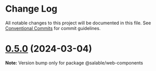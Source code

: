 # Change Log

All notable changes to this project will be documented in this file.
See [Conventional Commits](https://conventionalcommits.org) for commit guidelines.

# [0.5.0](https://github.com/ionic-team/stencil-component-starter/compare/v0.3.2...v0.5.0) (2024-03-04)

**Note:** Version bump only for package @salable/web-components
